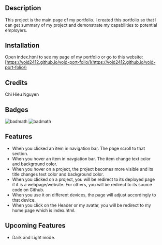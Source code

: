 # <Chi-Hieu-Nguyen-Portfolio>

## Description

This project is the main page of my portfolio. I created this portfolio so that I can get summary of my project and demonstrate my capabilities to potential employers.

## Installation
Open index.html to see my page of my portfolio or go to this website:
[https://void2412.github.io/void-port-folio/](https://void2412.github.io/void-port-folio/)

## Credits

Chi Hieu Nguyen


## Badges

![badmath](https://img.shields.io/badge/HTML-50%25-green)
![badmath](https://img.shields.io/badge/CSS-50%25-green)


## Features

- When you clicked an item in navigation bar. The page scroll to that section.
- When you hover an item in navgiation bar. The item change text color and background color.
- When you hover on a project, the project becomes more visible and its title changes text color and background color.
- When you clicked on a project, you will be redirect to its deployed page if it is a webpage/website. For others, you will be redirect to its source code on Github.
- When you use it on different devices, the page will adjust accordingly to that device.
- When you click on the Header or my avatar, you will be redirect to my home page which is index.html.
## Upcoming Features
- Dark and Light mode.